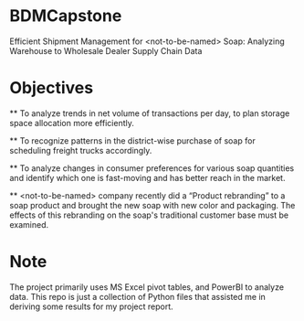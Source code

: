 # BDMCapstone
Efficient Shipment Management for &lt;not-to-be-named> Soap: Analyzing Warehouse to Wholesale Dealer Supply Chain Data

# Objectives
** To analyze trends in net volume of transactions per day, to plan storage space allocation more efficiently.

** To recognize patterns in the district-wise purchase of soap for scheduling freight trucks accordingly.

** To analyze changes in consumer preferences for various soap quantities and identify which one is fast-moving and has better reach in the market.

** &lt;not-to-be-named> company recently did a “Product rebranding” to a soap product and brought the new <not-to-be-named> soap with new color and packaging. The effects of this rebranding on the soap's traditional customer base must be examined.

# Note
The project primarily uses MS Excel pivot tables, and PowerBI to analyze data. This repo is just a collection of Python files that assisted me in deriving some results for my project report.

